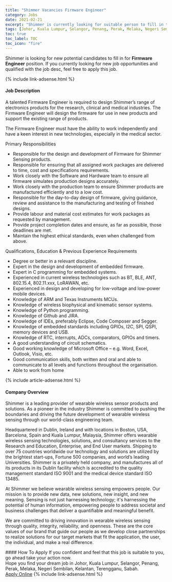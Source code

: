 ```yaml
---
title: "Shimmer Vacancies Firmware Engineer" 
category: Jobs 
date: 2021-02-21 
excerpt: "Shimmer is currently looking for suitable person to fill in the Firmware Engineer which based in Johor, Kuala Lumpur, Selangor, Penang, Perak, Melaka, Negeri Sembilan, Kelantan, Terengganu, Sabah" 
tags: [Johor, Kuala Lumpur, Selangor, Penang, Perak, Melaka, Negeri Sembilan, Kelantan, Terengganu, Sabah] 
toc: true 
toc_label: TOC 
toc_icon: "fire" 
--- 
```


<p>Shimmer is looking for new potential candidates to fill in for <b>Firmware Engineer</b> position. If you currently looking for new job opportunities and qualified with the job desc, feel free to apply this job.
</p>{% include link-adsense.html %} 
<div><div><h4>Job Description</h4></div><div><div><span><div><p>A talented Firmware Engineer is required to design Shimmer&#8217;s range of electronics products for the research, clinical and medical industries. The Firmware Engineer will design the firmware for use in new products and support the existing range of products.&#160;</p><p>The Firmware Engineer must have the ability to work independently and have a keen interest in new technologies, especially in the medical sector.</p><p>Primary Responsibilities</p><ul><li>Responsible for the design and development of Firmware for Shimmer Sensing products.</li><li>Responsible for ensuring that all assigned work packages are delivered to time, cost and specifications requirements.</li><li>Work closely with the Software and Hardware team to ensure all firmware simulates production designs accurately.</li><li>Work closely with the production team to ensure Shimmer products are manufactured efficiently and to a low cost.</li><li>Responsible for the day-to-day design of firmware, giving guidance, review and assistance to the manufacturing and testing of finished designs.</li><li>Provide labour and material cost estimates for work packages as requested by management.</li><li>Provide project completion dates and ensure, as far as possible, those deadlines are met.</li><li>Maintain the highest ethical standards, even when challenged from above.</li></ul><p>Qualifications, Education &amp; Previous Experience Requirements</p><ul><li>Degree or better in a relevant discipline.</li><li>Expert in the design and development of embedded firmware.</li><li>Expert in C programming for embedded systems.</li><li>Experienced in current wireless technologies such as BT, BLE, ANT, 802.15.4, 802.11.xxx, LoRAWAN, etc.</li><li>Experienced in design and developing for low-voltage and low-power mobile devices.</li><li>Knowledge of ARM and Texas Instruments MCUs.</li><li>Knowledge of wireless biophysical and kinematic sensor systems.</li><li>Knowledge of Python programming.</li><li>Knowledge of Github and JIRA.</li><li>Knowledge of IDEs, preferably Eclipse, Code Composer and Segger.</li><li>Knowledge of embedded standards including&#160;GPIOs, I2C, SPI, QSPI, memory devices and USB.</li><li>Knowledge of RTC, interrupts, ADCs, comparators, GPIOs and timers.</li><li>A good understanding of circuit schematics.</li><li>Good working knowledge of Microsoft Office &#8211; e.g. Word, Excel, Outlook, Visio, etc.</li><li>Good communication skills, both written and oral and able to communicate to all levels and functions throughout the organisation.</li><li>Able to work from home</li></ul></div></span></div></div></div> 
{% include article-adsense.html %} 
<div><div><h4>Company Overview</h4></div><div><div><span><div><p>Shimmer is a leading provider of wearable wireless sensor products and solutions. As a pioneer in the industry Shimmer is committed to pushing the boundaries and driving the future development of wearable wireless sensing through our world-class engineering team.</p><p>Headquartered in Dublin, Ireland and with locations in Boston, USA, Barcelona, Spain and Kuala Lumpur, Malaysia, Shimmer offers wearable wireless sensing technologies, solutions, and consultancy services to the Research and Education, Enterprise, and End User markets. Shipping to over 75 countries worldwide our technology and solutions are utilized by the brightest start-ups, Fortune 500 companies, and world&#8217;s leading Universities. Shimmer is a privately held company, and manufactures all of its products in its Dublin facility which is accredited to the quality management standard ISO 9001 and the medical device standard ISO 13485.</p><p>At Shimmer we believe wearable wireless sensing empowers people. Our mission is to provide new data, new solutions, new insight, and new meaning. Sensing is not just harnessing technology; it's harnessing the potential of human information, empowering people to address societal and business challenges that deliver a quantifiable and meaningful benefit.</p><p>We are committed to driving innovation in wearable wireless sensing through quality, integrity, reliability, and openness. These are the core values of our brand that guide our people as we develop close partnerships to realize solutions for our target markets that fit the application, the user, the individual, and make a real difference.</p></div></span></div></div></div> 
#### How To Apply 
If you confident and feel that this job is suitable to you, go ahead take your action now. <br/> 
Hope you find your dream job in Johor, Kuala Lumpur, Selangor, Penang, Perak, Melaka, Negeri Sembilan, Kelantan, Terengganu, Sabah. <br/> 
<a href="https://www.jobstreet.com.my/en/job/firmware-engineer-4486602?jobId=jobstreet-my-job-4486602&" class="btn btn--info" target="_blank" rel="nofollow noopenner">Apply Online</a> 
{% include link-adsense.html %} 